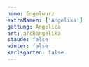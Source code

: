 ```yaml
---
name: Engelwurz
extraNamen: ['Angelika']
gattung: Angelica
art: archangelika
staude: false
winter: false
karlsgarten: false
---
```

